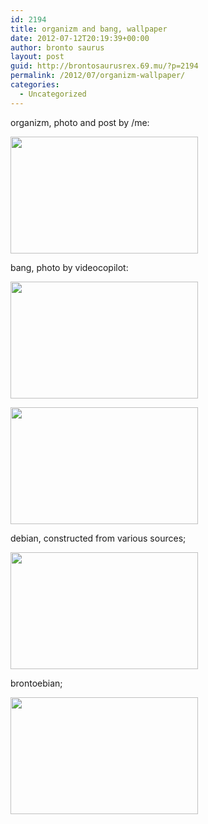 ```yaml
---
id: 2194
title: organizm and bang, wallpaper
date: 2012-07-12T20:19:39+00:00
author: bronto saurus
layout: post
guid: http://brontosaurusrex.69.mu/?p=2194
permalink: /2012/07/organizm-wallpaper/
categories:
  - Uncategorized
---
```

organizm, photo and post by /me:
  
[<img src="http://brontosaurusrex.69.mu/wp-content/uploads/2012/07/organizm-300x187.png" alt="" title="organizm" width="300" height="187" class="aligncenter size-medium wp-image-2195" />](http://brontosaurusrex.69.mu/wp-content/uploads/2012/07/organizm.png)
  
bang, photo by videocopilot:
  
[<img src="http://brontosaurusrex.69.mu/wp-content/uploads/2012/07/crunchPilot-300x187.png" alt="" title="crunchPilot" width="300" height="187" class="aligncenter size-medium wp-image-2198" />](http://brontosaurusrex.69.mu/wp-content/uploads/2012/07/crunchPilot.png)
  
[<img src="http://brontosaurusrex.69.mu/wp-content/uploads/2012/07/crunchbang_windshields-300x187.png" alt="" title="crunchbang_windshields" width="300" height="187" class="aligncenter size-medium wp-image-2201" />](http://brontosaurusrex.69.mu/wp-content/uploads/2012/07/crunchbang_windshields.png)
  
debian, constructed from various sources;
  
[<img src="http://brontosaurusrex.69.mu/wp-content/uploads/2012/07/debian-300x187.png" alt="" title="debian" width="300" height="187" class="aligncenter size-medium wp-image-2202" />](http://brontosaurusrex.69.mu/wp-content/uploads/2012/07/debian.png)
  
brontoebian;
  
[<img src="http://brontosaurusrex.69.mu/wp-content/uploads/2012/07/brontoebian-300x187.png" alt="" title="brontoebian" width="300" height="187" class="aligncenter size-medium wp-image-2205" />](http://brontosaurusrex.69.mu/wp-content/uploads/2012/07/brontoebian.png)